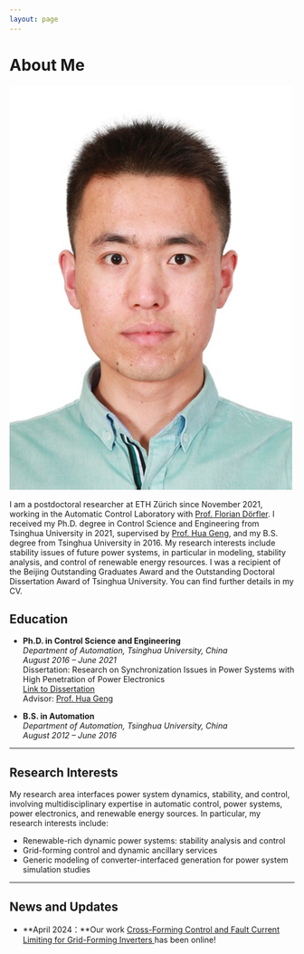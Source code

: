 ```yaml
---
layout: page
---
```


# About Me

<img src="/images/Xiuqiang.png">

I am a postdoctoral researcher at ETH Zürich since November 2021, working in the Automatic Control Laboratory with [Prof. Florian Dörfler](https://people.ee.ethz.ch/~floriand/index.html). I received my Ph.D. degree in Control Science and Engineering from Tsinghua University in 2021, supervised by [Prof. Hua Geng](https://www.au.tsinghua.edu.cn/info/1094/1517.htm), and my B.S. degree from Tsinghua University in 2016. My research interests include stability issues of future power systems, in particular in modeling, stability analysis, and control of renewable energy resources. I was a recipient of the Beijing Outstanding Graduates Award and the Outstanding Doctoral Dissertation Award of Tsinghua University. You can find further details in my CV.


## Education

- **Ph.D. in Control Science and Engineering**  
  _Department of Automation, Tsinghua University, China_  
  _August 2016 – June 2021_  
  Dissertation: Research on Synchronization Issues in Power Systems with High Penetration of Power Electronics  
  [Link to Dissertation](https://doi.org/10.13140/RG.2.2.32901.93928)  
  Advisor: [Prof. Hua Geng](https://www.au.tsinghua.edu.cn/info/1079/3102.htm)

- **B.S. in Automation**  
  _Department of Automation, Tsinghua University, China_  
  _August 2012 – June 2016_

---

## Research Interests

My research area interfaces power system dynamics, stability, and control, involving multidisciplinary expertise in automatic control, power systems, power electronics, and renewable energy sources. In particular, my research interests include:

- Renewable-rich dynamic power systems: stability analysis and control
- Grid-forming control and dynamic ancillary services
- Generic modeling of converter-interfaced generation for power system simulation studies

---

## News and Updates

- **April 2024：**Our work [Cross-Forming Control and Fault Current Limiting for Grid-Forming Inverters
](https://arxiv.org/abs/2404.13376) has been online!

